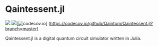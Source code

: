 Qaintessent.jl
==============

![](https://github.com/Qaintum/Qaintessent.jl/workflows/Run%20tests/badge.svg) [![](https://img.shields.io/badge/docs-stable-blue.svg)](https://qaintum.github.io/Qaintessent.jl/dev)[![codecov.io](https://codecov.io/github/Qaintum/Qaintessent.jl/coverage.svg?branch=master)]
(https://codecov.io/github/Qaintum/Qaintessent.jl?branch=master)



Qaintessent.jl is a digital quantum circuit simulator written in Julia.
